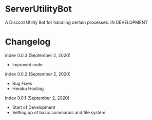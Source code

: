 # ServerUtilityBot
A Discord Utility Bot for handling certain processes. IN DEVELOPMENT

# Changelog
indev 0.0.3 (September 2, 2020)
- Improved code

indev 0.0.2 (September 2, 2020)
- Bug Fixes
- Heroku Hosting

indev 0.0.1 (September 2, 2020)
- Start of Development
- Setting up of basic commands and file system